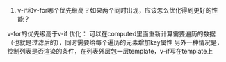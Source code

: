1. v-if和v-for哪个优先级高？如果两个同时出现，应该怎么优化得到更好的性能？

v-for的优先级高于v-if
优化：
可以在computed里面重新计算需要遍历的数据（也就是过滤后的），同时需要给每个遍历的元素增加key属性
另外一种情况是，控制列表是否渲染的条件，在列表外层包一层template，v-if写在template上